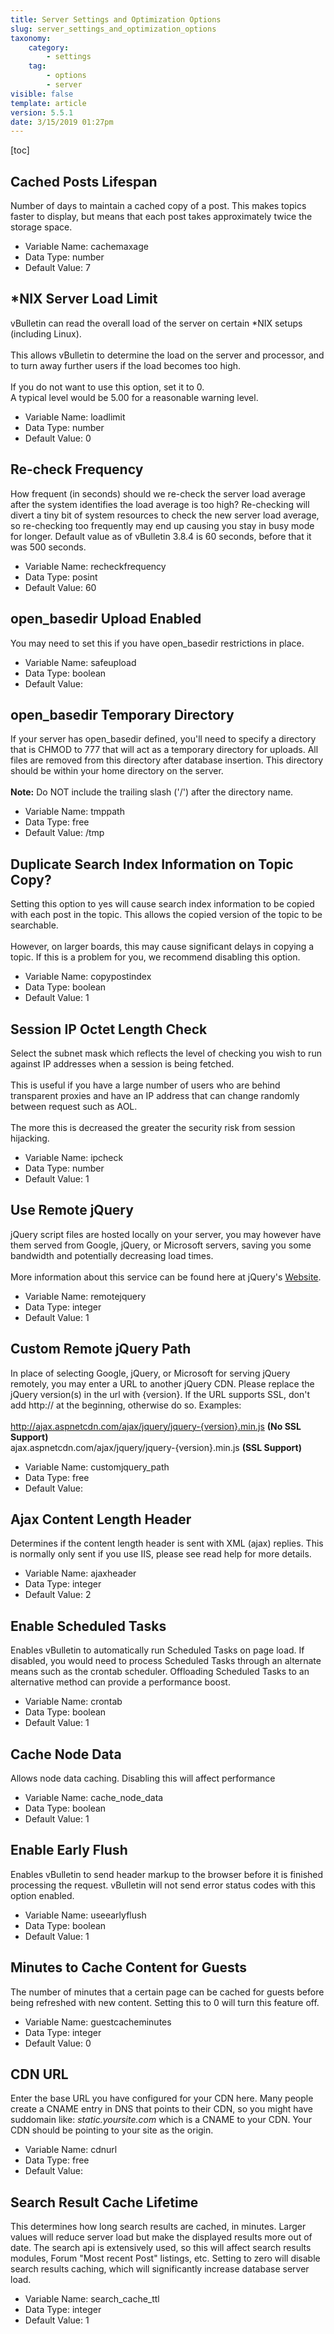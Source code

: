 ```yaml
---
title: Server Settings and Optimization Options
slug: server_settings_and_optimization_options
taxonomy:
    category:
        - settings
    tag:
        - options
        - server
visible: false
template: article
version: 5.5.1
date: 3/15/2019 01:27pm
---
```


[toc]

## Cached Posts Lifespan
Number of days to maintain a cached copy of a post. This makes topics faster to display, but means that each post takes approximately twice the storage space.



- Variable Name: cachemaxage
- Data Type: number
- Default Value: 7

## *NIX Server Load Limit
vBulletin can read the overall load of the server on certain *NIX setups (including Linux).<br />
<br />
This allows vBulletin to determine the load on the server and processor, and to turn away further users if the load becomes too high.<br />
<br />
If you do not want to use this option, set it to 0.<br />
A typical level would be 5.00 for a reasonable warning level.



- Variable Name: loadlimit
- Data Type: number
- Default Value: 0

## Re-check Frequency
How frequent (in seconds) should we re-check the server load average after the system identifies the load average is too high?  Re-checking will divert a tiny bit of system resources to check the new server load average, so re-checking too frequently may end up causing you stay in busy mode for longer.  Default value as of vBulletin 3.8.4 is 60 seconds, before that it was 500 seconds.



- Variable Name: recheckfrequency
- Data Type: posint
- Default Value: 60

## open_basedir Upload Enabled
You may need to set this if you have open_basedir restrictions in place.



- Variable Name: safeupload
- Data Type: boolean
- Default Value: 

## open_basedir Temporary Directory
If your server has open_basedir defined, you'll need to specify a directory that is CHMOD to 777 that will act as a temporary directory for uploads. All files are removed from this directory after database insertion. This directory should be within your home directory on the server.<br />
<br />
<b>Note:</b> Do NOT include the trailing slash ('/') after the directory name.



- Variable Name: tmppath
- Data Type: free
- Default Value: /tmp

## Duplicate Search Index Information on Topic Copy?
Setting this option to yes will cause search index information to be copied with each post in the topic. This allows the copied version of the topic to be searchable.
<br /><br />
However, on larger boards, this may cause significant delays in copying a topic. If this is a problem for you, we recommend disabling this option.



- Variable Name: copypostindex
- Data Type: boolean
- Default Value: 1

## Session IP Octet Length Check
Select the subnet mask which reflects the level of checking you wish to run against IP addresses when a session is being fetched.
<br /><br />
This is useful if you have a large number of users who are behind transparent proxies and have an IP address that can change randomly between request such as AOL.
<br /><br />
The more this is decreased the greater the security risk from session hijacking.



- Variable Name: ipcheck
- Data Type: number
- Default Value: 1

## Use Remote jQuery
jQuery script files are hosted locally on your server, you may however have them served from Google, jQuery, or Microsoft servers, saving you some bandwidth and potentially decreasing load times.<br />
<br />More information about this service can be found here at jQuery's <a href="http://docs.jquery.com/Downloading_jQuery">Website</a>.



- Variable Name: remotejquery
- Data Type: integer
- Default Value: 1

## Custom Remote jQuery Path
In place of selecting Google, jQuery, or Microsoft for serving jQuery remotely, you may enter a URL to another jQuery CDN. Please replace the jQuery version(s) in the url with {version}.  If the URL supports SSL, don't add http:// at the beginning, otherwise do so. Examples:<br /><br />http://ajax.aspnetcdn.com/ajax/jquery/jquery-{version}.min.js <b>(No SSL Support)</b><br />ajax.aspnetcdn.com/ajax/jquery/jquery-{version}.min.js <b>(SSL Support)</b>



- Variable Name: customjquery_path
- Data Type: free
- Default Value: 

## Ajax Content Length Header
Determines if the content length header is sent with XML (ajax) replies. This is normally only sent if you use IIS, please see read help for more details.



- Variable Name: ajaxheader
- Data Type: integer
- Default Value: 2

## Enable Scheduled Tasks
Enables vBulletin to automatically run Scheduled Tasks on page load. If disabled, you would need to process Scheduled Tasks through an alternate means such as the crontab scheduler. Offloading Scheduled Tasks to an alternative method can provide a performance boost.



- Variable Name: crontab
- Data Type: boolean
- Default Value: 1

## Cache Node Data
Allows node data caching. Disabling this will affect performance



- Variable Name: cache_node_data
- Data Type: boolean
- Default Value: 1

## Enable Early Flush
Enables vBulletin to send header markup to the browser before it is finished processing the request. vBulletin will not send error status codes with this option enabled.



- Variable Name: useearlyflush
- Data Type: boolean
- Default Value: 1

## Minutes to Cache Content for Guests
The number of minutes that a certain page can be cached for guests before being refreshed with new content. Setting this to 0 will turn this feature off.



- Variable Name: guestcacheminutes
- Data Type: integer
- Default Value: 0

## CDN URL
Enter the base URL you have configured for your CDN here. Many people create a CNAME entry in DNS that points to their CDN, so you might have suddomain like: <i>static.yoursite.com</i> which is a CNAME to your CDN. Your CDN should be pointing to your site as the origin.



- Variable Name: cdnurl
- Data Type: free
- Default Value: 

## Search Result Cache Lifetime
This determines how long search results are cached, in minutes. Larger values will reduce server load but make the displayed results more out of date. The search api is extensively used, so this will affect search results modules, Forum "Most recent Post" listings, etc. Setting to zero will disable search results caching, which will significantly increase database server load.



- Variable Name: search_cache_ttl
- Data Type: integer
- Default Value: 1
